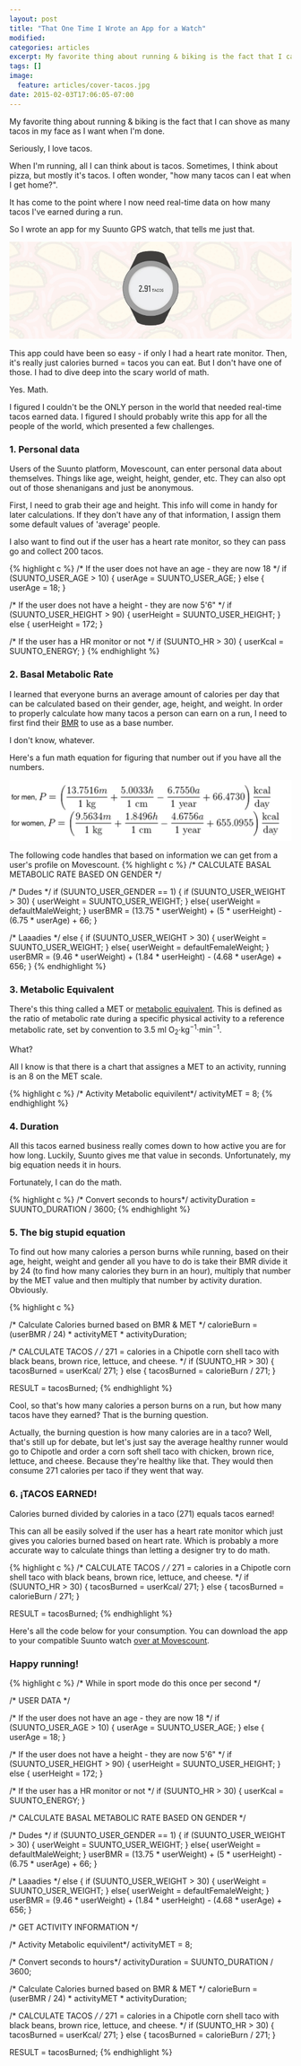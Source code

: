 ```yaml
---
layout: post
title: "That One Time I Wrote an App for a Watch"
modified:
categories: articles
excerpt: My favorite thing about running & biking is the fact that I can shove as many tacos in my face as I want when I'm done. 
tags: []
image:
  feature: articles/cover-tacos.jpg
date: 2015-02-03T17:06:05-07:00
---
```


My favorite thing about running & biking is the fact that I can shove as many tacos in my face as I want when I'm done. 

Seriously, I love tacos.

When I'm running, all I can think about is tacos. Sometimes, I think about pizza, but mostly it's tacos. I often wonder, "how many tacos can I eat when I get home?".

It has come to the point where I now need  real-time data on how many tacos I've earned during a run. 

So I wrote an app for my Suunto GPS watch, that tells me just that. 

![tacos!](/images/articles/watch-tacos.jpg)

This app could have been so easy - if only I had a heart rate monitor. Then, it's really just calories burned = tacos you can eat. But I don't have one of those. I had to dive deep into the scary world of math. 

Yes. Math. 

I figured I couldn't be the ONLY person in the world that needed real-time tacos earned data. I figured I should probably write this app for all the people of the world, which presented a few challenges. 

### 1. Personal data

Users of the Suunto platform, Movescount, can enter personal data about themselves. Things like age, weight, height, gender, etc. They can also opt out of those shenanigans and just be anonymous. 

First, I need to grab their age and height. This info will come in handy for later calculations. If they don't have any of that information, I assign them some default values of 'average' people. 

I also want to find out if the user has a heart rate monitor, so they can pass go and collect 200 tacos.

{% highlight c %}
/* If the user does not have an age - they are now 18 */
if (SUUNTO_USER_AGE > 10) {
  userAge = SUUNTO_USER_AGE;
}
else {
  userAge = 18;
}

/* If the user does not have a height -  they are now 5'6" */
if (SUUNTO_USER_HEIGHT > 90) {
  userHeight = SUUNTO_USER_HEIGHT;
}
else {
  userHeight = 172;
}

/* If the user has a HR monitor or not */
if (SUUNTO_HR > 30) {
  userKcal = SUUNTO_ENERGY;
}
{% endhighlight %}

### 2. Basal Metabolic Rate

I learned that everyone burns an average amount of calories per day that can be calculated based on their gender, age, height, and weight. In order to properly calculate how many tacos a person can earn on a run, I need to first find their [BMR](http://en.wikipedia.org/wiki/Basal_metabolic_rate) to use as a base number. 

I don't know, whatever. 

Here's a fun math equation for figuring that number out if you have all the numbers.

![BMR equation](/images/articles/bmr-equation.png)

The following code handles that based on information we can get from a user's profile on Movescount.
{% highlight c %}
/* CALCULATE BASAL METABOLIC RATE BASED ON GENDER */

/* Dudes */
if (SUUNTO_USER_GENDER == 1) {
  if (SUUNTO_USER_WEIGHT > 30) {
    userWeight = SUUNTO_USER_WEIGHT;
  }
  else{
    userWeight = defaultMaleWeight;
  }
  userBMR = (13.75 * userWeight) + (5 * userHeight) - (6.75 * userAge) + 66;
}

/* Laaadies */
else {
  if (SUUNTO_USER_WEIGHT > 30) {
    userWeight = SUUNTO_USER_WEIGHT;
  }
  else{
    userWeight = defaultFemaleWeight;
  }
  userBMR = (9.46 * userWeight) + (1.84 * userHeight) - (4.68 * userAge) + 656;
}
{% endhighlight %}

### 3. Metabolic Equivalent

There's this thing called a MET or [metabolic equivalent](http://en.wikipedia.org/wiki/Metabolic_equivalent). This is defined as the ratio of metabolic rate during a specific physical activity to a reference metabolic rate, set by convention to 3.5 ml O<sub>2</sub>·kg<sup>−1</sup>·min<sup>−1</sup>.

What?

All I know is that there is a chart that assignes a MET to an activity, running is an 8 on the MET scale. 

{% highlight c %}
/* Activity Metabolic equivilent*/
activityMET = 8;
{% endhighlight %}

### 4. Duration

All this tacos earned business really comes down to how active you are for how long. Luckily, Suunto gives me that value in seconds. Unfortunately, my big equation needs it in hours.

Fortunately, I can do the math. 

{% highlight c %}
/* Convert seconds to hours*/
activityDuration = SUUNTO_DURATION / 3600;
{% endhighlight %}


### 5. The big stupid equation

To find out how many calories a person burns while running, based on their age, height, weight and gender all you have to do is take their BMR divide it by 24 (to find how many calories they burn in an hour), multiply that number by the MET value and then multiply that number by activity duration. Obviously.

{% highlight c %}

/* Calculate Calories burned based on BMR & MET */
calorieBurn = (userBMR / 24) * activityMET * activityDuration;


/* CALCULATE TACOS */
/* 271 = calories in a Chipotle corn shell taco with black beans, brown rice, lettuce, 
and cheese. */
if (SUUNTO_HR > 30) {
  tacosBurned = userKcal/ 271;
}
else { 
  tacosBurned = calorieBurn / 271;
}

RESULT = tacosBurned;
{% endhighlight %}

Cool, so that's how many calories a person burns on a run, but how many tacos have they earned? That is the burning question.

Actually, the burning question is how many calories are in a taco? Well, that's still up for debate, but let's just say the average healthy runner would go to Chipotle and order a corn soft shell taco with chicken, brown rice, lettuce, and cheese. Because they're healthy like that. They would then consume 271 calories per taco if they went that way. 

### 6. &#161;TACOS EARNED!

Calories burned divided by calories in a taco (271) equals tacos earned! 

This can all be easily solved if the user has a heart rate monitor which just gives you calories burned based on heart rate. Which is probably a more accurate way to calculate things than letting a designer try to do math. 

{% highlight c %}
/* CALCULATE TACOS */
/* 271 = calories in a Chipotle corn shell taco with black beans, brown rice, lettuce, 
and cheese. */
if (SUUNTO_HR > 30) {
  tacosBurned = userKcal/ 271;
}
else { 
  tacosBurned = calorieBurn / 271;
}

RESULT = tacosBurned;
{% endhighlight %}

Here's all the code below for your consumption. You can download the app to your compatible Suunto watch [over at Movescount](http://www.movescount.com/apps/app10071393-Tacos_Earned).

### Happy running!

{% highlight c %}
/* While in sport mode do this once per second */

/* USER DATA */

/* If the user does not have an age - they are now 18 */
if (SUUNTO_USER_AGE > 10) {
  userAge = SUUNTO_USER_AGE;
}
else {
  userAge = 18;
}

/* If the user does not have a height -  they are now 5'6" */
if (SUUNTO_USER_HEIGHT > 90) {
  userHeight = SUUNTO_USER_HEIGHT;
}
else {
  userHeight = 172;
}

/* If the user has a HR monitor or not */
if (SUUNTO_HR > 30) {
  userKcal = SUUNTO_ENERGY;
}

/* CALCULATE BASAL METABOLIC RATE BASED ON GENDER */

/* Dudes */
if (SUUNTO_USER_GENDER == 1) {
  if (SUUNTO_USER_WEIGHT > 30) {
    userWeight = SUUNTO_USER_WEIGHT;
  }
  else{
    userWeight = defaultMaleWeight;
  }
  userBMR = (13.75 * userWeight) + (5 * userHeight) - (6.75 * userAge) + 66;
}

/* Laaadies */
else {
  if (SUUNTO_USER_WEIGHT > 30) {
    userWeight = SUUNTO_USER_WEIGHT;
  }
  else{
    userWeight = defaultFemaleWeight;
  }
  userBMR = (9.46 * userWeight) + (1.84 * userHeight) - (4.68 * userAge) + 656;
}

/* GET ACTIVITY INFORMATION */

/* Activity Metabolic equivilent*/
activityMET = 8;

/* Convert seconds to hours*/
activityDuration = SUUNTO_DURATION / 3600;


/* Calculate Calories burned based on BMR & MET */
calorieBurn = (userBMR / 24) * activityMET * activityDuration;


/* CALCULATE TACOS */
/* 271 = calories in a Chipotle corn shell taco with black beans, brown rice, lettuce, 
and cheese. */
if (SUUNTO_HR > 30) {
  tacosBurned = userKcal/ 271;
}
else { 
  tacosBurned = calorieBurn / 271;
}

RESULT = tacosBurned;
{% endhighlight %}
